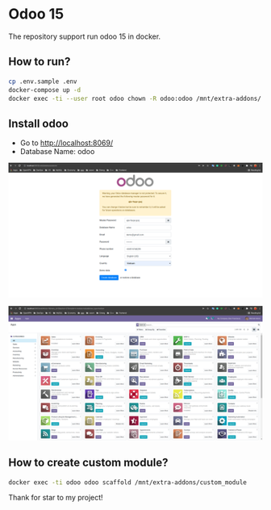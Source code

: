 # Odoo 15

The repository support run odoo 15 in docker.

## How to run?

```bash
cp .env.sample .env
docker-compose up -d
docker exec -ti --user root odoo chown -R odoo:odoo /mnt/extra-addons/ /var/lib/odoo/

```

## Install odoo

* Go to [http://localhost:8069/](http://localhost:8069/)
* Database Name: odoo

![odoo 15](./data/img/step1.png)

![odoo 15](./data/img/step2.png)

## How to create custom module?

```bash
docker exec -ti odoo odoo scaffold /mnt/extra-addons/custom_module
```

Thank for star to my project!
